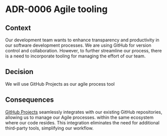 # ADR-0006 Agile tooling

## Context

Our development team wants to enhance transparency and productivity in our software development processes.
We are using GitHub for version control and collaboration. However, to further streamline our process, there is a need
to incorporate tooling for managing the effort of our team.

## Decision

We will use GitHub Projects as our agile process tool

## Consequences

[GitHub Projects](https://docs.github.com/en/issues/planning-and-tracking-with-projects/learning-about-projects/about-projects)
seamlessly integrates with our existing GitHub repositories, allowing us to manage our Agile processes.
within the same ecosystem where our code resides. This integration eliminates the need for additional third-party tools,
simplifying our workflow.

